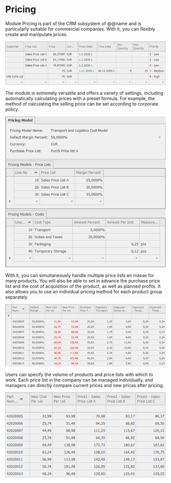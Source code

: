 # Pricing

Module Pricing is part of the CRM subsystem of @@name and is particularly suitable for commercial companies. With it, you can flexibly create and manipulate prices.

![SalesPrice](SalesPrice.png)

The module is extremely versatile and offers a variety of settings, including automatically calculating prices with a preset formula. For example, the method of calculating the selling price can be set according to corporate policy.

![PricingModels](PricingModels.png)

With it, you can simultaneously handle multiple price lists en masse for many products. You will also be able to set in advance the purchase price list and the cost of acquisition of the product, as well as planned profits. It also allows you to use an individual pricing method for each product group separately.

![PricingModels_1](PricingModels_1.png)

Users can specify the volume of products and price lists with which to work. Each price list in the company can be managed individually, and managers can directly compare current prices and new prices after pricing.

![PricingModels_2](PricingModels_2.png)
